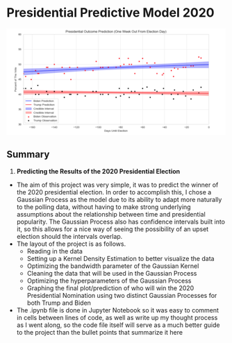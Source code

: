 # Presidential Predictive Model 2020

<p align="center">
  <img src="/images/Presidential_Cover.png">
</p>

## Summary
 
1. **Predicting the Results of the 2020 Presidential Election**
- The aim of this project was very simple, it was to predict the winner of the 2020 presidential election. In order to accomplish this, I chose a Gaussian Process as the model due to its ability to adapt more naturally to the polling data, without having to make strong underlying assumptions about the relationship between time and presidential popularity. The Gaussian Process also has confidence intervals built into it, so this allows for a nice way of seeing the possibility of an upset election should the intervals overlap.
- The layout of the project is as follows.
  - Reading in the data
  - Setting up a Kernel Density Estimation to better visualize the data
  - Optimizing the bandwidth parameter of the Gaussian Kernel
  - Cleaning the data that will be used in the Gaussian Process
  - Optimizing the hyperparameters of the Gaussian Process
  - Graphing the final plot/prediction of who will win the 2020 Presidential Nomination
  using two distinct Gaussian Processes for both Trump and Biden
- The .ipynb file is done in Jupyter Notebook so it was easy to comment in cells between lines of code, as well as write up my thought process as I went along, so the code file itself will serve as a much better guide to the project than the bullet points that summarize it here
